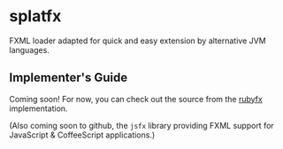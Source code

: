 splatfx
=======

FXML loader adapted for quick and easy extension by alternative JVM languages.

Implementer's Guide
-------------------

Coming soon! For now, you can check out the source from the [rubyfx](https://github.com/jbreeden/rubyfx/tree/master) implementation.

(Also coming soon to github, the  `jsfx` library providing FXML support for JavaScript & CoffeeScript applications.)

